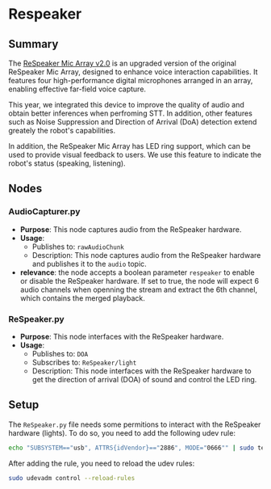 # Respeaker

## Summary

The [ReSpeaker Mic Array v2.0](https://wiki.seeedstudio.com/ReSpeaker_Mic_Array_v2.0/) is an upgraded version of the original ReSpeaker Mic Array, designed to enhance voice interaction capabilities. It features four high-performance digital microphones arranged in an array, enabling effective far-field voice capture.

This year, we integrated this device to improve the quality of audio and obtain better inferences when perfroming STT. In addition, other features such as Noise Suppression and Direction of Arrival (DoA) detection extend greately the robot's capabilities.

In addition, the ReSpeaker Mic Array has LED ring support, which can be used to provide visual feedback to users. We use this feature to indicate the robot's status (speaking, listening).

## Nodes

### AudioCapturer.py

- **Purpose**: This node captures audio from the ReSpeaker hardware.
- **Usage**:
  - Publishes to: `rawAudioChunk`
  - Description: This node captures audio from the ReSpeaker hardware and publishes it to the `audio` topic.
- **relevance**: the node accepts a boolean parameter `respeaker` to enable or disable the ReSpeaker hardware. If set to true, the node will expect 6 audio channels when openning the stream and extract the 6th channel, which contains the merged playback.

### ReSpeaker.py

- **Purpose**: This node interfaces with the ReSpeaker hardware.
- **Usage**:
  - Publishes to: `DOA`
  - Subscribes to: `ReSpeaker/light`
  - Description: This node interfaces with the ReSpeaker hardware to get the direction of arrival (DOA) of sound and control the LED ring.

## Setup

The `ReSpeaker.py` file needs some permitions to interact with the ReSpeaker hardware (lights). To do so, you need to add the following udev rule:

```bash
echo "SUBSYSTEM=="usb", ATTRS{idVendor}=="2886", MODE="0666"" | sudo tee -a /etc/udev/rules.d/99-usbftdi.rules
```

After adding the rule, you need to reload the udev rules:

```bash
sudo udevadm control --reload-rules
```
